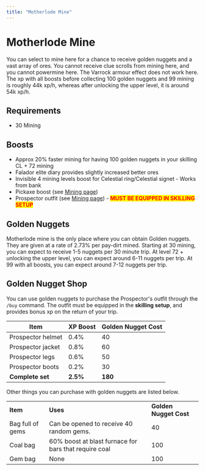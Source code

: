```yaml
---
title: "Motherlode Mine"
---
```


# Motherlode Mine

You can select to mine here for a chance to receive golden nuggets and a vast array of ores. You cannot receive clue scrolls from mining here, and you cannot powermine here. The Varrock armour effect does not work here. The xp with all boosts before collecting 100 golden nuggets and 99 mining is roughly 44k xp/h, whereas after unlocking the upper level, it is around 54k xp/h.

## Requirements

- 30 Mining

## Boosts

- Approx 20% faster mining for having 100 golden nuggets in your skilling CL + 72 mining
- Falador elite diary provides slightly increased better ores
- Invisible 4 mining levels boost for Celestial ring/Celestial signet - Works from bank
- Pickaxe boost (see [Mining page](./#pickaxes))
- Prospector outfit (see [Mining page](./#prospectors-outfit)) - <mark style="color:red;">**MUST BE EQUIPPED IN SKILLING SETUP**</mark>

## Golden Nuggets

Motherlode mine is the only place where you can obtain Golden nuggets. They are given at a rate of 2.73% per pay-dirt mined. Starting at 30 mining, you can expect to receive 1-5 nuggets per 30 minute trip. At level 72 + unlocking the upper level, you can expect around 6-11 nuggets per trip. At 99 with all boosts, you can expect around 7-12 nuggets per trip.

## Golden Nugget Shop

You can use golden nuggets to purchase the Prospector's outfit through the `/buy` command. The outfit must be equipped in the **skilling setup**, and provides bonus xp on the return of your trip.

| **Item**          | **XP Boost** | **Golden Nugget Cost** |
| ----------------- | ------------ | ---------------------- |
| Prospector helmet | 0.4%         | 40                     |
| Prospector jacket | 0.8%         | 60                     |
| Prospector legs   | 0.6%         | 50                     |
| Prospector boots  | 0.2%         | 30                     |
| **Complete set**  | **2.5%**     | **180**                |

Other things you can purchase with golden nuggets are listed below.

|                  |                                                       |                        |
| ---------------- | ----------------------------------------------------- | ---------------------- |
| **Item**         | **Uses**                                              | **Golden Nugget Cost** |
| Bag full of gems | Can be opened to receive 40 random gems.              | 40                     |
| Coal bag         | 60% boost at blast furnace for bars that require coal | 100                    |
| Gem bag          | None                                                  | 100                    |
